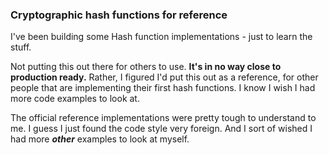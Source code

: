 ### Cryptographic hash functions for reference
I've been building some Hash function implementations - just to learn the stuff.

Not putting this out there for others to use. **It's in no way close to production ready.**
Rather, I figured I'd put this out as a reference, for other people that are implementing their first hash functions.
I know I wish I had more code examples to look at.

The official reference implementations were pretty tough to understand to me.
I guess I just found the code style very foreign. And I sort of wished I had more ***other*** examples to look at myself.
